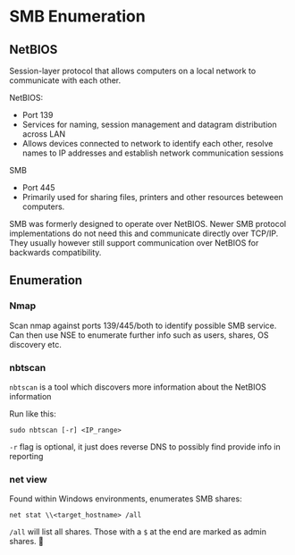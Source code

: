 # SMB Enumeration


## NetBIOS

Session-layer protocol that allows computers on a local network to communicate with each other.

NetBIOS:
- Port 139
- Services for naming, session management and datagram distribution across LAN
- Allows devices connected to network to identify each other, resolve names to IP addresses and establish network communication sessions

SMB
- Port 445
- Primarily used for sharing files, printers and other resources beteween computers.

SMB was formerly designed to operate over NetBIOS. Newer SMB protocol implementations do not need this and communicate directly over TCP/IP. They usually however still support communication over NetBIOS for backwards compatibility.


## Enumeration

### Nmap

Scan nmap against ports 139/445/both to identify possible SMB service. Can then use NSE to enumerate further info such as users, shares, OS discovery etc.

### nbtscan

`nbtscan` is a tool which discovers more information about the NetBIOS information

Run like this:

```
sudo nbtscan [-r] <IP_range>
```
`-r` flag is optional, it just does reverse DNS to possibly find provide info in reporting


### net view

Found within Windows environments, enumerates SMB shares:
```
net stat \\<target_hostname> /all
```
`/all` will list all shares. Those with a `$` at the end are marked as admin shares. :eyes: